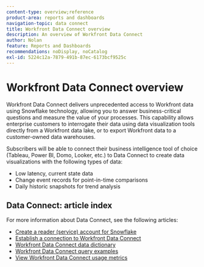 ```yaml
---
content-type: overview;reference
product-area: reports and dashboards
navigation-topic: data connect
title: Workfront Data Connect overview
description: An overview of Workfront Data Connect
author: Nolan
feature: Reports and Dashboards
recommendations: noDisplay, noCatalog
exl-id: 5224c12a-7879-491b-87ec-6173bcf9525c
---
```

# Workfront Data Connect overview

Workfront Data Connect delivers unprecedented access to Workfront data using Snowflake technology, allowing you to answer business-critical questions and measure the value of your processes. This capability allows enterprise customers to interrogate their data using data visualization tools directly from a Workfront data lake, or to export Workfront data to a customer-owned data warehouses.

Subscribers will be able to connect their business intelligence tool of choice (Tableau, Power BI, Domo, Looker, etc.) to Data Connect to create data visualizations with the following types of data:

* Low latency, current state data
* Change event records for point-in-time comparisons
* Daily historic snapshots for trend analysis

## Data Connect: article index

For more information about Data Connect, see the following articles:

* [Create a reader (service) account for Snowflake](/help/quicksilver/reports-and-dashboards/data-lake/create-a-reader-account.md)
* [Establish a connection to Workfront Data Connect](/help/quicksilver/reports-and-dashboards/data-lake/share-data-externally.md)
* [Workfront Data Connect data dictionary](/help/quicksilver/reports-and-dashboards/data-lake/data-dictionary.md)
* [Workfront Data Connect query examples](/help/quicksilver/reports-and-dashboards/data-lake/basic-query-examples.md)
* [View Workfront Data Connect usage metrics](/help/quicksilver/reports-and-dashboards/data-lake/view-usage-metrics.md)
